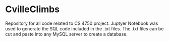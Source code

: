 # CvilleClimbs
Repository for all code related to CS 4750 project. 
Juptyer Notebook was used to generate the SQL code included in the .txt files. 
The .txt files can be cut and paste into any MySQL server to create a database.  
